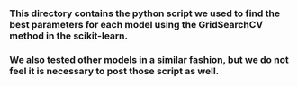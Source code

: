 
### This directory contains the python script we used to find the best parameters for each model using the GridSearchCV method in the scikit-learn.

### We also tested other models in a similar fashion, but we do not feel it is necessary to post those script as well.

